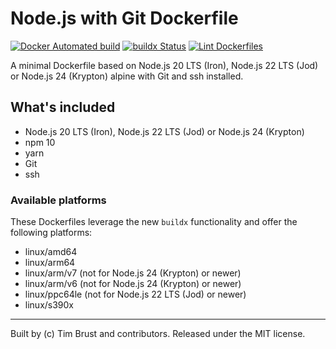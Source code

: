 # Node.js with Git Dockerfile

[![Docker Automated build](https://img.shields.io/docker/automated/timbru31/node-alpine-git.svg)](https://hub.docker.com/r/timbru31/node-alpine-git/)
[![buildx Status](https://github.com/timbru31/docker-node-alpine-git/workflows/buildx/badge.svg)](https://github.com/timbru31/docker-node-alpine-git/actions?query=workflow%3Abuildx)
[![Lint Dockerfiles](https://github.com/timbru31/docker-node-alpine-git/workflows/Lint%20Dockerfiles/badge.svg)](https://github.com/timbru31/docker-node-alpine-git/actions?query=workflow%3A%22Lint+Dockerfiles%22)

A minimal Dockerfile based on Node.js 20 LTS (Iron), Node.js 22 LTS (Jod) or Node.js 24 (Krypton) alpine with Git and ssh installed.

## What's included

- Node.js 20 LTS (Iron), Node.js 22 LTS (Jod) or Node.js 24 (Krypton)
- npm 10
- yarn
- Git
- ssh

### Available platforms

These Dockerfiles leverage the new `buildx` functionality and offer the following platforms:

- linux/amd64
- linux/arm64
- linux/arm/v7 (not for Node.js 24 (Krypton) or newer)
- linux/arm/v6 (not for Node.js 24 (Krypton) or newer)
- linux/ppc64le (not for Node.js 22 LTS (Jod) or newer)
- linux/s390x

---

Built by (c) Tim Brust and contributors. Released under the MIT license.
